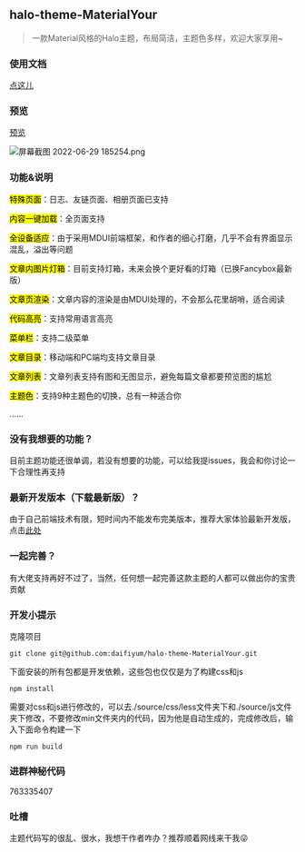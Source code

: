 ## halo-theme-MaterialYour

> 一款Material风格的Halo主题，布局简洁，主题色多样，欢迎大家享用~

### 使用文档

[点这儿](https://www.dnxrzl.com/archives/134)

### 预览

[预览](https://www.dnxrzl.com/)

![屏幕截图 2022-06-29 185254.png](https://img.dnxrzl.com/2022/06/29/d80a01f02fd9f.png)

### 功能&说明

<mark>特殊页面</mark>：日志、友链页面、相册页面已支持

<mark>内容一键加载</mark>：全页面支持

<mark>全设备适应</mark>：由于采用MDUI前端框架，和作者的细心打磨，几乎不会有界面显示混乱，溢出等问题

<mark>文章内图片灯箱</mark>：目前支持灯箱，未来会换个更好看的灯箱（已换Fancybox最新版）

<mark>文章页渲染</mark>：文章内容的渲染是由MDUI处理的，不会那么花里胡哨，适合阅读

<mark>代码高亮</mark>：支持常用语言高亮

<mark>菜单栏</mark>：支持二级菜单

<mark>文章目录</mark>：移动端和PC端均支持文章目录

<mark>文章列表</mark>：文章列表支持有图和无图显示，避免每篇文章都要预览图的尴尬

<mark>主题色</mark>：支持9种主题色的切换，总有一种适合你

......

### 没有我想要的功能？

目前主题功能还很单调，若没有想要的功能，可以给我提issues，我会和你讨论一下合理性再支持

### 最新开发版本（下载最新版）？

由于自己前端技术有限，短时间内不能发布完美版本，推荐大家体验最新开发版，点击[此处](https://github.com/daifiyum/halo-theme-MaterialYour/archive/refs/heads/master.zip)

### 一起完善？

有大佬支持再好不过了，当然，任何想一起完善这款主题的人都可以做出你的宝贵贡献

### 开发小提示
克隆项目
```
git clone git@github.com:daifiyum/halo-theme-MaterialYour.git
```
下面安装的所有包都是开发依赖，这些包也仅仅是为了构建css和js
```
npm install
```
需要对css和js进行修改的，可以去./source/css/less文件夹下和./source/js文件夹下修改，不要修改min文件夹内的代码，因为他是自动生成的，完成修改后，输入下面命令构建一下
```
npm run build
```
### 进群神秘代码
763335407

### 吐槽

主题代码写的很乱、很水，我想干作者咋办？推荐顺着网线来干我😜
